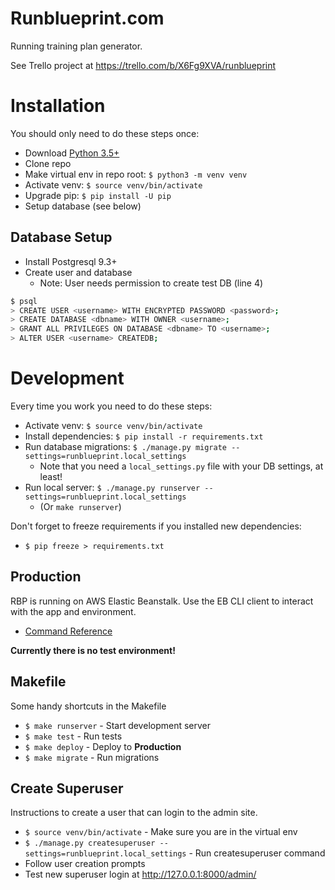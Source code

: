 # Runblueprint.com

Running training plan generator.

See Trello project at https://trello.com/b/X6Fg9XVA/runblueprint

# Installation

You should only need to do these steps once:

* Download [Python 3.5+](https://www.python.org/downloads/)
* Clone repo
* Make virtual env in repo root: `$ python3 -m venv venv`
* Activate venv: `$ source venv/bin/activate`
* Upgrade pip: `$ pip install -U pip`
* Setup database (see below)

## Database Setup

* Install Postgresql 9.3+
* Create user and database
  * Note: User needs permission to create test DB (line 4)

```bash
$ psql
> CREATE USER <username> WITH ENCRYPTED PASSWORD <password>;
> CREATE DATABASE <dbname> WITH OWNER <username>;
> GRANT ALL PRIVILEGES ON DATABASE <dbname> TO <username>;
> ALTER USER <username> CREATEDB;
```

# Development

Every time you work you need to do these steps:

* Activate venv: `$ source venv/bin/activate`
* Install dependencies: `$ pip install -r requirements.txt`
* Run database migrations: `$ ./manage.py migrate --settings=runblueprint.local_settings`
  * Note that you need a `local_settings.py` file with your DB settings, at least!
* Run local server: `$ ./manage.py runserver --settings=runblueprint.local_settings`
  * (Or `make runserver`)

Don't forget to freeze requirements if you installed new dependencies:

* `$ pip freeze > requirements.txt`

## Production

RBP is running on AWS Elastic Beanstalk. Use the EB CLI client to interact
with the app and environment.

* [Command Reference](http://docs.aws.amazon.com/elasticbeanstalk/latest/dg/eb3-cmd-commands.html)

**Currently there is no test environment!**

## Makefile

Some handy shortcuts in the Makefile

* `$ make runserver` - Start development server
* `$ make test` - Run tests
* `$ make deploy` - Deploy to **Production**
* `$ make migrate` - Run migrations

## Create Superuser

Instructions to create a user that can login to the admin site.

* `$ source venv/bin/activate` - Make sure you are in the virtual env
* `$ ./manage.py createsuperuser --settings=runblueprint.local_settings` - Run createsuperuser command
* Follow user creation prompts
* Test new superuser login at http://127.0.0.1:8000/admin/

